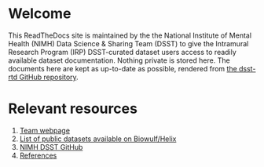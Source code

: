 # Welcome

This ReadTheDocs site is maintained by the the National Institute of Mental Health (NIMH) Data Science & Sharing Team (DSST) to give the Intramural Research Program (IRP) DSST-curated dataset users access to readily available dataset documentation.  Nothing private is stored here.  The documents here are kept as up-to-date as possible, rendered from [the dsst-rtd GitHub repository](https://github.com/nih-fmrif/dsst-rtd).

# Relevant resources

1. [Team webpage](https://cmn.nimh.nih.gov/dsst)
1. [List of public datasets available on Biowulf/Helix](https://docs.google.com/spreadsheets/d/1t1VtW_ScMunEcrloxIv8197ezHQXCZQq_dxsSrH7SQI/edit?usp=sharing)
1. [NIMH DSST GitHub](https://github.com/nimh-dsst)
1. [References](references.md)
